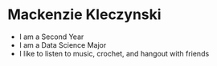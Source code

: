 # Mackenzie Kleczynski

- I am a Second Year
- I am a Data Science Major
- I like to listen to music, crochet, and hangout with friends